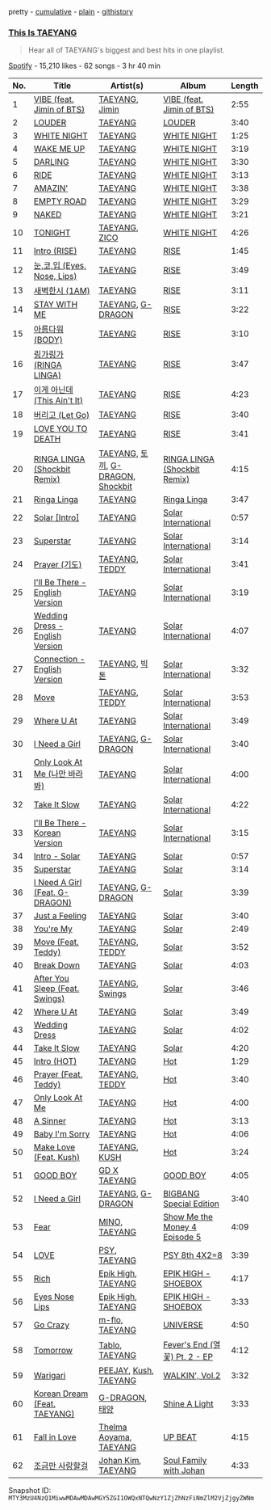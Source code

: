 pretty - [cumulative](/playlists/cumulative/37i9dQZF1DX1FikouIz4VH.md) - [plain](/playlists/plain/37i9dQZF1DX1FikouIz4VH) - [githistory](https://github.githistory.xyz/mackorone/spotify-playlist-archive/blob/main/playlists/plain/37i9dQZF1DX1FikouIz4VH)

### [This Is TAEYANG](https://open.spotify.com/playlist/37i9dQZF1DX1FikouIz4VH)

> Hear all of TAEYANG's biggest and best hits in one playlist.

[Spotify](https://open.spotify.com/user/spotify) - 15,210 likes - 62 songs - 3 hr 40 min

| No. | Title | Artist(s) | Album | Length |
|---|---|---|---|---|
| 1 | [VIBE \(feat\. Jimin of BTS\)](https://open.spotify.com/track/61AZsmFB3VoJdmraMk5ZSn) | [TAEYANG](https://open.spotify.com/artist/6udveWUgX4vu75FF0DTrXV), [Jimin](https://open.spotify.com/artist/1oSPZhvZMIrWW5I41kPkkY) | [VIBE \(feat\. Jimin of BTS\)](https://open.spotify.com/album/3qUOk1Se3Oopu5pUlHTjVJ) | 2:55 |
| 2 | [LOUDER](https://open.spotify.com/track/3TCzay1FkjSewTeiRSQGOk) | [TAEYANG](https://open.spotify.com/artist/6udveWUgX4vu75FF0DTrXV) | [LOUDER](https://open.spotify.com/album/3AoUsbJUwk14bt7PLGXf45) | 3:40 |
| 3 | [WHITE NIGHT](https://open.spotify.com/track/3yq48eRG04UryOATzpwr4V) | [TAEYANG](https://open.spotify.com/artist/6udveWUgX4vu75FF0DTrXV) | [WHITE NIGHT](https://open.spotify.com/album/4AE3KNhHuzlTURK6c77eaR) | 1:25 |
| 4 | [WAKE ME UP](https://open.spotify.com/track/49w8umYnAfSPulksfEDx16) | [TAEYANG](https://open.spotify.com/artist/6udveWUgX4vu75FF0DTrXV) | [WHITE NIGHT](https://open.spotify.com/album/4AE3KNhHuzlTURK6c77eaR) | 3:19 |
| 5 | [DARLING](https://open.spotify.com/track/6oycMp1woEDrrluLY0icmV) | [TAEYANG](https://open.spotify.com/artist/6udveWUgX4vu75FF0DTrXV) | [WHITE NIGHT](https://open.spotify.com/album/4AE3KNhHuzlTURK6c77eaR) | 3:30 |
| 6 | [RIDE](https://open.spotify.com/track/4PBr1wStrak7aWJkUKvbUl) | [TAEYANG](https://open.spotify.com/artist/6udveWUgX4vu75FF0DTrXV) | [WHITE NIGHT](https://open.spotify.com/album/4AE3KNhHuzlTURK6c77eaR) | 3:13 |
| 7 | [AMAZIN'](https://open.spotify.com/track/2gILEqYZMaljxD89UKippy) | [TAEYANG](https://open.spotify.com/artist/6udveWUgX4vu75FF0DTrXV) | [WHITE NIGHT](https://open.spotify.com/album/4AE3KNhHuzlTURK6c77eaR) | 3:38 |
| 8 | [EMPTY ROAD](https://open.spotify.com/track/3TFp0q9DGulf477YG2lZXI) | [TAEYANG](https://open.spotify.com/artist/6udveWUgX4vu75FF0DTrXV) | [WHITE NIGHT](https://open.spotify.com/album/4AE3KNhHuzlTURK6c77eaR) | 3:29 |
| 9 | [NAKED](https://open.spotify.com/track/64f7T9vidBqVHSUqZ1a3nq) | [TAEYANG](https://open.spotify.com/artist/6udveWUgX4vu75FF0DTrXV) | [WHITE NIGHT](https://open.spotify.com/album/4AE3KNhHuzlTURK6c77eaR) | 3:21 |
| 10 | [TONIGHT](https://open.spotify.com/track/2Ryu6OAqmEcrtnTxaPYDCP) | [TAEYANG](https://open.spotify.com/artist/6udveWUgX4vu75FF0DTrXV), [ZICO](https://open.spotify.com/artist/4XpUIb8uuNlIWVKmgKZXC0) | [WHITE NIGHT](https://open.spotify.com/album/4AE3KNhHuzlTURK6c77eaR) | 4:26 |
| 11 | [Intro \(RISE\)](https://open.spotify.com/track/6J0mtwueFaEL0bmxuHEYI0) | [TAEYANG](https://open.spotify.com/artist/6udveWUgX4vu75FF0DTrXV) | [RISE](https://open.spotify.com/album/1Y9so4jq4t4taAHu0VdKX3) | 1:45 |
| 12 | [눈,코,입 \(Eyes, Nose, Lips\)](https://open.spotify.com/track/0lYtIvI7bO51PZSeK22Mbz) | [TAEYANG](https://open.spotify.com/artist/6udveWUgX4vu75FF0DTrXV) | [RISE](https://open.spotify.com/album/1Y9so4jq4t4taAHu0VdKX3) | 3:49 |
| 13 | [새벽한시 \(1AM\)](https://open.spotify.com/track/3JmlYV4mm5jdo2ZWzATLBv) | [TAEYANG](https://open.spotify.com/artist/6udveWUgX4vu75FF0DTrXV) | [RISE](https://open.spotify.com/album/1Y9so4jq4t4taAHu0VdKX3) | 3:11 |
| 14 | [STAY WITH ME](https://open.spotify.com/track/4Hznsw4SROqqX8T54Syguv) | [TAEYANG](https://open.spotify.com/artist/6udveWUgX4vu75FF0DTrXV), [G\-DRAGON](https://open.spotify.com/artist/30b9WulBM8sFuBo17nNq9c) | [RISE](https://open.spotify.com/album/1Y9so4jq4t4taAHu0VdKX3) | 3:22 |
| 15 | [아름다워 \(BODY\)](https://open.spotify.com/track/6kSoXPg7yhpvgiXuoqRJSF) | [TAEYANG](https://open.spotify.com/artist/6udveWUgX4vu75FF0DTrXV) | [RISE](https://open.spotify.com/album/1Y9so4jq4t4taAHu0VdKX3) | 3:10 |
| 16 | [링가링가 \(RINGA LINGA\)](https://open.spotify.com/track/7fLijBP4BGujlmHRP3aX32) | [TAEYANG](https://open.spotify.com/artist/6udveWUgX4vu75FF0DTrXV) | [RISE](https://open.spotify.com/album/1Y9so4jq4t4taAHu0VdKX3) | 3:47 |
| 17 | [이게 아닌데 \(This Ain't It\)](https://open.spotify.com/track/1kewNvWljcwYKzlAKRXaUf) | [TAEYANG](https://open.spotify.com/artist/6udveWUgX4vu75FF0DTrXV) | [RISE](https://open.spotify.com/album/1Y9so4jq4t4taAHu0VdKX3) | 4:23 |
| 18 | [버리고 \(Let Go\)](https://open.spotify.com/track/5YhaIIgjic4Q31BL1jYMk5) | [TAEYANG](https://open.spotify.com/artist/6udveWUgX4vu75FF0DTrXV) | [RISE](https://open.spotify.com/album/1Y9so4jq4t4taAHu0VdKX3) | 3:40 |
| 19 | [LOVE YOU TO DEATH](https://open.spotify.com/track/3wJ5tkDTIc3w5THvaggHDx) | [TAEYANG](https://open.spotify.com/artist/6udveWUgX4vu75FF0DTrXV) | [RISE](https://open.spotify.com/album/1Y9so4jq4t4taAHu0VdKX3) | 3:41 |
| 20 | [RINGA LINGA \(Shockbit Remix\)](https://open.spotify.com/track/6H7VSKaFubMd4sfisXwYQr) | [TAEYANG](https://open.spotify.com/artist/6udveWUgX4vu75FF0DTrXV), [토끼](https://open.spotify.com/artist/76JVW7YYK3nRTVvRxUalpI), [G\-DRAGON](https://open.spotify.com/artist/30b9WulBM8sFuBo17nNq9c), [Shockbit](https://open.spotify.com/artist/4aMRtytJy7sCCjvcSnq666) | [RINGA LINGA \(Shockbit Remix\)](https://open.spotify.com/album/1FGkGm47uEd2L26Ff3ILmK) | 4:15 |
| 21 | [Ringa Linga](https://open.spotify.com/track/0zA75hGcXgVNbzsu0a3lBR) | [TAEYANG](https://open.spotify.com/artist/6udveWUgX4vu75FF0DTrXV) | [Ringa Linga](https://open.spotify.com/album/5WOQuSAJhOtZu46WJgy9BG) | 3:47 |
| 22 | [Solar \[Intro\]](https://open.spotify.com/track/0MB3rxsnXZ6DV95LelFlOu) | [TAEYANG](https://open.spotify.com/artist/6udveWUgX4vu75FF0DTrXV) | [Solar International](https://open.spotify.com/album/42BVvYE1FLO8mQH0ZJn4de) | 0:57 |
| 23 | [Superstar](https://open.spotify.com/track/4VpjaZ0AEbt0k61PXzIlLG) | [TAEYANG](https://open.spotify.com/artist/6udveWUgX4vu75FF0DTrXV) | [Solar International](https://open.spotify.com/album/42BVvYE1FLO8mQH0ZJn4de) | 3:14 |
| 24 | [Prayer \(기도\)](https://open.spotify.com/track/1qceUus2spQ9UxPFpBaq0I) | [TAEYANG](https://open.spotify.com/artist/6udveWUgX4vu75FF0DTrXV), [TEDDY](https://open.spotify.com/artist/2QDHZGfyq70z6T4e4Dr2t0) | [Solar International](https://open.spotify.com/album/42BVvYE1FLO8mQH0ZJn4de) | 3:41 |
| 25 | [I'll Be There \- English Version](https://open.spotify.com/track/6FhsCcYFcV5iu9h9PFM4zC) | [TAEYANG](https://open.spotify.com/artist/6udveWUgX4vu75FF0DTrXV) | [Solar International](https://open.spotify.com/album/42BVvYE1FLO8mQH0ZJn4de) | 3:19 |
| 26 | [Wedding Dress \- English Version](https://open.spotify.com/track/5r6LzsarhC4Ygt8mFzSgYV) | [TAEYANG](https://open.spotify.com/artist/6udveWUgX4vu75FF0DTrXV) | [Solar International](https://open.spotify.com/album/42BVvYE1FLO8mQH0ZJn4de) | 4:07 |
| 27 | [Connection \- English Version](https://open.spotify.com/track/5Tqnb5WsXWCRAVcu0bC7QV) | [TAEYANG](https://open.spotify.com/artist/6udveWUgX4vu75FF0DTrXV), [빅톤](https://open.spotify.com/artist/5O0XmPyzOOTKMWEpwpMbJU) | [Solar International](https://open.spotify.com/album/42BVvYE1FLO8mQH0ZJn4de) | 3:32 |
| 28 | [Move](https://open.spotify.com/track/7Frw0VC9RpDGwXSmAG1WeJ) | [TAEYANG](https://open.spotify.com/artist/6udveWUgX4vu75FF0DTrXV), [TEDDY](https://open.spotify.com/artist/2QDHZGfyq70z6T4e4Dr2t0) | [Solar International](https://open.spotify.com/album/42BVvYE1FLO8mQH0ZJn4de) | 3:53 |
| 29 | [Where U At](https://open.spotify.com/track/360chjamNlEge55Oos4od4) | [TAEYANG](https://open.spotify.com/artist/6udveWUgX4vu75FF0DTrXV) | [Solar International](https://open.spotify.com/album/42BVvYE1FLO8mQH0ZJn4de) | 3:49 |
| 30 | [I Need a Girl](https://open.spotify.com/track/2kCLzdVJ41uPj7YiCuyK4B) | [TAEYANG](https://open.spotify.com/artist/6udveWUgX4vu75FF0DTrXV), [G\-DRAGON](https://open.spotify.com/artist/30b9WulBM8sFuBo17nNq9c) | [Solar International](https://open.spotify.com/album/42BVvYE1FLO8mQH0ZJn4de) | 3:40 |
| 31 | [Only Look At Me \(나만 바라봐\)](https://open.spotify.com/track/1xaLJbuJr6efSW8MFA7vTu) | [TAEYANG](https://open.spotify.com/artist/6udveWUgX4vu75FF0DTrXV) | [Solar International](https://open.spotify.com/album/42BVvYE1FLO8mQH0ZJn4de) | 4:00 |
| 32 | [Take It Slow](https://open.spotify.com/track/6mqsxO95cTucMYoK3drdSK) | [TAEYANG](https://open.spotify.com/artist/6udveWUgX4vu75FF0DTrXV) | [Solar International](https://open.spotify.com/album/42BVvYE1FLO8mQH0ZJn4de) | 4:22 |
| 33 | [I'll Be There \- Korean Version](https://open.spotify.com/track/7MvEXoezNqX9bLNF6aNjeL) | [TAEYANG](https://open.spotify.com/artist/6udveWUgX4vu75FF0DTrXV) | [Solar International](https://open.spotify.com/album/42BVvYE1FLO8mQH0ZJn4de) | 3:15 |
| 34 | [Intro \- Solar](https://open.spotify.com/track/1FclvbiUT3czzHM1lwWnnX) | [TAEYANG](https://open.spotify.com/artist/6udveWUgX4vu75FF0DTrXV) | [Solar](https://open.spotify.com/album/2rV8MCYJTfvuvXHZsBH12Z) | 0:57 |
| 35 | [Superstar](https://open.spotify.com/track/0alnyI664183rlCIgKh8Hf) | [TAEYANG](https://open.spotify.com/artist/6udveWUgX4vu75FF0DTrXV) | [Solar](https://open.spotify.com/album/2rV8MCYJTfvuvXHZsBH12Z) | 3:14 |
| 36 | [I Need A Girl \(Feat\. G\-DRAGON\)](https://open.spotify.com/track/34oRc4INwO7000LJUQLy5X) | [TAEYANG](https://open.spotify.com/artist/6udveWUgX4vu75FF0DTrXV), [G\-DRAGON](https://open.spotify.com/artist/30b9WulBM8sFuBo17nNq9c) | [Solar](https://open.spotify.com/album/2rV8MCYJTfvuvXHZsBH12Z) | 3:39 |
| 37 | [Just a Feeling](https://open.spotify.com/track/08q3v7gSZhNhMCqKGqsD4d) | [TAEYANG](https://open.spotify.com/artist/6udveWUgX4vu75FF0DTrXV) | [Solar](https://open.spotify.com/album/2rV8MCYJTfvuvXHZsBH12Z) | 3:40 |
| 38 | [You're My](https://open.spotify.com/track/0PEMMKw7j1tsS7U4lcTjqR) | [TAEYANG](https://open.spotify.com/artist/6udveWUgX4vu75FF0DTrXV) | [Solar](https://open.spotify.com/album/2rV8MCYJTfvuvXHZsBH12Z) | 2:49 |
| 39 | [Move \(Feat\. Teddy\)](https://open.spotify.com/track/2mbTfOh91FiQF4yIE9vtgB) | [TAEYANG](https://open.spotify.com/artist/6udveWUgX4vu75FF0DTrXV), [TEDDY](https://open.spotify.com/artist/2QDHZGfyq70z6T4e4Dr2t0) | [Solar](https://open.spotify.com/album/2rV8MCYJTfvuvXHZsBH12Z) | 3:52 |
| 40 | [Break Down](https://open.spotify.com/track/1WP99rmsetBvCbO8VC4unt) | [TAEYANG](https://open.spotify.com/artist/6udveWUgX4vu75FF0DTrXV) | [Solar](https://open.spotify.com/album/2rV8MCYJTfvuvXHZsBH12Z) | 4:03 |
| 41 | [After You Sleep \(Feat\. Swings\)](https://open.spotify.com/track/5p8bTHJQ5TcuL84bXmWTrR) | [TAEYANG](https://open.spotify.com/artist/6udveWUgX4vu75FF0DTrXV), [Swings](https://open.spotify.com/artist/6F5tPDq3TIduDv2ki6O1Oq) | [Solar](https://open.spotify.com/album/2rV8MCYJTfvuvXHZsBH12Z) | 3:46 |
| 42 | [Where U At](https://open.spotify.com/track/1qbwaDM22exlyLRAmM9vKd) | [TAEYANG](https://open.spotify.com/artist/6udveWUgX4vu75FF0DTrXV) | [Solar](https://open.spotify.com/album/2rV8MCYJTfvuvXHZsBH12Z) | 3:49 |
| 43 | [Wedding Dress](https://open.spotify.com/track/2NO4CA2TFvhGeg7XMz8PmT) | [TAEYANG](https://open.spotify.com/artist/6udveWUgX4vu75FF0DTrXV) | [Solar](https://open.spotify.com/album/2rV8MCYJTfvuvXHZsBH12Z) | 4:02 |
| 44 | [Take It Slow](https://open.spotify.com/track/1QbbAZG3LZ8xYsW04INy1c) | [TAEYANG](https://open.spotify.com/artist/6udveWUgX4vu75FF0DTrXV) | [Solar](https://open.spotify.com/album/2rV8MCYJTfvuvXHZsBH12Z) | 4:20 |
| 45 | [Intro \(HOT\)](https://open.spotify.com/track/6yw2SNw9MZDroL2DLmUYDm) | [TAEYANG](https://open.spotify.com/artist/6udveWUgX4vu75FF0DTrXV) | [Hot](https://open.spotify.com/album/65DhpSPzXYHRjE9LHpc7rw) | 1:29 |
| 46 | [Prayer \(Feat\. Teddy\)](https://open.spotify.com/track/0QdoA14XPxSuuoiuNDzvKJ) | [TAEYANG](https://open.spotify.com/artist/6udveWUgX4vu75FF0DTrXV), [TEDDY](https://open.spotify.com/artist/2QDHZGfyq70z6T4e4Dr2t0) | [Hot](https://open.spotify.com/album/65DhpSPzXYHRjE9LHpc7rw) | 3:40 |
| 47 | [Only Look At Me](https://open.spotify.com/track/1518ZPHBb0rmVAw1xNbOzu) | [TAEYANG](https://open.spotify.com/artist/6udveWUgX4vu75FF0DTrXV) | [Hot](https://open.spotify.com/album/65DhpSPzXYHRjE9LHpc7rw) | 4:00 |
| 48 | [A Sinner](https://open.spotify.com/track/7xHgNR7BCYTCMfmUz66EbO) | [TAEYANG](https://open.spotify.com/artist/6udveWUgX4vu75FF0DTrXV) | [Hot](https://open.spotify.com/album/65DhpSPzXYHRjE9LHpc7rw) | 3:13 |
| 49 | [Baby I'm Sorry](https://open.spotify.com/track/4fazfkxMwEnRczzGpLZDBt) | [TAEYANG](https://open.spotify.com/artist/6udveWUgX4vu75FF0DTrXV) | [Hot](https://open.spotify.com/album/65DhpSPzXYHRjE9LHpc7rw) | 4:06 |
| 50 | [Make Love \(Feat\. Kush\)](https://open.spotify.com/track/5ug8uKCAH4HQ5owBPNSoPa) | [TAEYANG](https://open.spotify.com/artist/6udveWUgX4vu75FF0DTrXV), [KUSH](https://open.spotify.com/artist/4OiLGOExR5sXyMtyKccRgY) | [Hot](https://open.spotify.com/album/65DhpSPzXYHRjE9LHpc7rw) | 3:24 |
| 51 | [GOOD BOY](https://open.spotify.com/track/52mglSL6bdbrg9zig7nazP) | [GD X TAEYANG](https://open.spotify.com/artist/3HJVw8aEtFqoc3raJVE8am) | [GOOD BOY](https://open.spotify.com/album/2rhq834A24z7ucY39moYdb) | 4:05 |
| 52 | [I Need a Girl](https://open.spotify.com/track/334sBXJEz428B63ANg52sq) | [TAEYANG](https://open.spotify.com/artist/6udveWUgX4vu75FF0DTrXV), [G\-DRAGON](https://open.spotify.com/artist/30b9WulBM8sFuBo17nNq9c) | [BIGBANG Special Edition](https://open.spotify.com/album/2fpQB21ER6ETvnfADPdaHl) | 3:40 |
| 53 | [Fear](https://open.spotify.com/track/5YQ8OVvW80yoZqZ5PK9JXv) | [MINO](https://open.spotify.com/artist/3ytV7vc4ZuwGgwaOuWvkk8), [TAEYANG](https://open.spotify.com/artist/6udveWUgX4vu75FF0DTrXV) | [Show Me the Money 4 Episode 5](https://open.spotify.com/album/38Ch7I5PqyCIugfJCcKTMr) | 4:09 |
| 54 | [LOVE](https://open.spotify.com/track/5k0FSFPd15YKe7y9NMfq9U) | [PSY](https://open.spotify.com/artist/2dd5mrQZvg6SmahdgVKDzh), [TAEYANG](https://open.spotify.com/artist/6udveWUgX4vu75FF0DTrXV) | [PSY 8th 4X2=8](https://open.spotify.com/album/5AtBwO35tOSWvxS4nFWHAi) | 3:39 |
| 55 | [Rich](https://open.spotify.com/track/16jg76zHuYHMPghRdMfHeL) | [Epik High](https://open.spotify.com/artist/5snNHNlYT2UrtZo5HCJkiw), [TAEYANG](https://open.spotify.com/artist/6udveWUgX4vu75FF0DTrXV) | [EPIK HIGH \- SHOEBOX](https://open.spotify.com/album/3jdV0dbTuNfdRwEimoJ28a) | 4:17 |
| 56 | [Eyes Nose Lips](https://open.spotify.com/track/2UMmoa8MP15tHnTFpO6A1E) | [Epik High](https://open.spotify.com/artist/5snNHNlYT2UrtZo5HCJkiw), [TAEYANG](https://open.spotify.com/artist/6udveWUgX4vu75FF0DTrXV) | [EPIK HIGH \- SHOEBOX](https://open.spotify.com/album/3jdV0dbTuNfdRwEimoJ28a) | 3:33 |
| 57 | [Go Crazy](https://open.spotify.com/track/3DgwkV1Gmt8mUfwTjMPl2p) | [m\-flo](https://open.spotify.com/artist/4UhiMIdxKqQxmzdE9nYe6O), [TAEYANG](https://open.spotify.com/artist/6udveWUgX4vu75FF0DTrXV) | [UNIVERSE](https://open.spotify.com/album/1crq8WbybWZziBnYSOMa4I) | 4:50 |
| 58 | [Tomorrow](https://open.spotify.com/track/0ksaKAzzFwB3h70h1Z5PRb) | [Tablo](https://open.spotify.com/artist/3NdOtTPPaXrCyC7Lpmzyhv), [TAEYANG](https://open.spotify.com/artist/6udveWUgX4vu75FF0DTrXV) | [Fever's End \(열꽃\) Pt\. 2 \- EP](https://open.spotify.com/album/6bcvEP3490ouA7PW2DD168) | 4:12 |
| 59 | [Warigari](https://open.spotify.com/track/0Kov3heCgcnLdC5QlKgQe9) | [PEEJAY](https://open.spotify.com/artist/2cIhUulox4Ad0eXDJcWixY), [Kush](https://open.spotify.com/artist/1BKVGMxyIBqU3CqMJxUvWC), [TAEYANG](https://open.spotify.com/artist/6udveWUgX4vu75FF0DTrXV) | [WALKIN', Vol.2](https://open.spotify.com/album/2CPepitv0LvH8IqvIAu5Uc) | 3:32 |
| 60 | [Korean Dream \(Feat\. TAEYANG\)](https://open.spotify.com/track/3lShYM0Ts3HfEDFpfkGO5z) | [G\-DRAGON](https://open.spotify.com/artist/30b9WulBM8sFuBo17nNq9c), [태양](https://open.spotify.com/artist/0BeIulKOpcvsabwlt4u8qp) | [Shine A Light](https://open.spotify.com/album/1VNgOZM0hpFdeivdpoD5k6) | 3:33 |
| 61 | [Fall in Love](https://open.spotify.com/track/04HoJpRNBQ98naXqeroSHB) | [Thelma Aoyama](https://open.spotify.com/artist/1AU9Y5Y2Taxe4yh7AI6JRD), [TAEYANG](https://open.spotify.com/artist/6udveWUgX4vu75FF0DTrXV) | [UP BEAT](https://open.spotify.com/album/6juujVdPaWjy066P9ZOXvJ) | 4:15 |
| 62 | [조금만 사랑할걸](https://open.spotify.com/track/0KXhQG6HryZn4QBay5Rfd6) | [Johan Kim](https://open.spotify.com/artist/7kqUt0kZIfski1GVmbwjG3), [TAEYANG](https://open.spotify.com/artist/6udveWUgX4vu75FF0DTrXV) | [Soul Family with Johan](https://open.spotify.com/album/5y7fjiyU5WlRuwTI8nAEkJ) | 4:33 |

Snapshot ID: `MTY3MzU4NzQ1MiwwMDAwMDAwMGY5ZGI1OWQxNTQwNzY1ZjZhNzFiNmZlM2VjZjgyZWNm`
